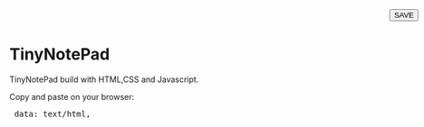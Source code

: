 # TinyNotePad
TinyNotePad build with HTML,CSS and Javascript.

Copy and paste on your browser:
<pre> data: text/html,<div style="position: fixed; text-align: right; top: 10px; right: 10px; text-transform: uppercase;">
<button onclick="download('file.txt','')">SAVE</button></div><div contenteditable style="width: 100%;height: 100%;" id="text">
</div><script>function download(filename, contentType){let content = document.getElementById("text").innerHTML;if(!contentType){
contentType = 'application/octet-stream';}var a = document.createElement('a');var blob = new Blob([content], {'type':contentType});a.href = window.URL.createObjectURL(blob);a.download = filename;a.click();}</script> </pre>


